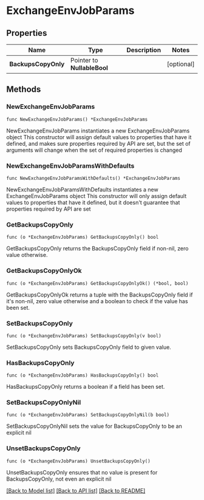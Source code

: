 # ExchangeEnvJobParams

## Properties

Name | Type | Description | Notes
------------ | ------------- | ------------- | -------------
**BackupsCopyOnly** | Pointer to **NullableBool** |  | [optional] 

## Methods

### NewExchangeEnvJobParams

`func NewExchangeEnvJobParams() *ExchangeEnvJobParams`

NewExchangeEnvJobParams instantiates a new ExchangeEnvJobParams object
This constructor will assign default values to properties that have it defined,
and makes sure properties required by API are set, but the set of arguments
will change when the set of required properties is changed

### NewExchangeEnvJobParamsWithDefaults

`func NewExchangeEnvJobParamsWithDefaults() *ExchangeEnvJobParams`

NewExchangeEnvJobParamsWithDefaults instantiates a new ExchangeEnvJobParams object
This constructor will only assign default values to properties that have it defined,
but it doesn't guarantee that properties required by API are set

### GetBackupsCopyOnly

`func (o *ExchangeEnvJobParams) GetBackupsCopyOnly() bool`

GetBackupsCopyOnly returns the BackupsCopyOnly field if non-nil, zero value otherwise.

### GetBackupsCopyOnlyOk

`func (o *ExchangeEnvJobParams) GetBackupsCopyOnlyOk() (*bool, bool)`

GetBackupsCopyOnlyOk returns a tuple with the BackupsCopyOnly field if it's non-nil, zero value otherwise
and a boolean to check if the value has been set.

### SetBackupsCopyOnly

`func (o *ExchangeEnvJobParams) SetBackupsCopyOnly(v bool)`

SetBackupsCopyOnly sets BackupsCopyOnly field to given value.

### HasBackupsCopyOnly

`func (o *ExchangeEnvJobParams) HasBackupsCopyOnly() bool`

HasBackupsCopyOnly returns a boolean if a field has been set.

### SetBackupsCopyOnlyNil

`func (o *ExchangeEnvJobParams) SetBackupsCopyOnlyNil(b bool)`

 SetBackupsCopyOnlyNil sets the value for BackupsCopyOnly to be an explicit nil

### UnsetBackupsCopyOnly
`func (o *ExchangeEnvJobParams) UnsetBackupsCopyOnly()`

UnsetBackupsCopyOnly ensures that no value is present for BackupsCopyOnly, not even an explicit nil

[[Back to Model list]](../README.md#documentation-for-models) [[Back to API list]](../README.md#documentation-for-api-endpoints) [[Back to README]](../README.md)


